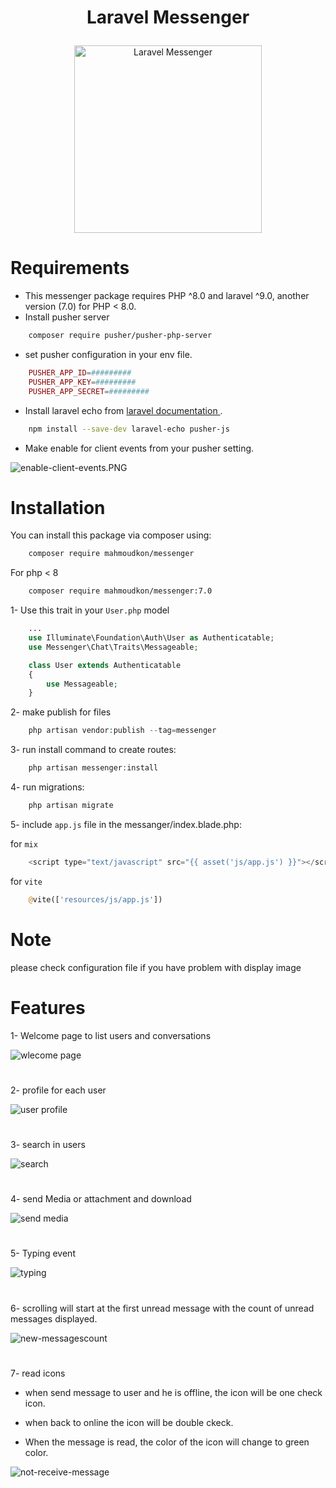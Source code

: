 # <p align="center">Laravel Messenger</p>

<p align="center">
    <img src="https://github.com/MahmoudKon/messenger/blob/master/src/assets/messenger/images/icon.png" alt="Laravel Messenger" width="300px">
</p>

##

# Requirements

- This messenger package requires PHP ^8.0 and laravel ^9.0, another version (7.0) for PHP < 8.0.
- Install pusher server
```bash
    composer require pusher/pusher-php-server
```
- set pusher configuration in your env file.
```php
    PUSHER_APP_ID=#########
    PUSHER_APP_KEY=#########
    PUSHER_APP_SECRET=#########
```
- Install laravel echo from  <a href='https://laravel.com/docs/9.x/broadcasting#client-pusher-channels'> laravel documentation </a>.
```bash
    npm install --save-dev laravel-echo pusher-js
```
- Make enable for client events from your pusher setting.
<img src='https://github.com/MahmoudKon/messenger/blob/master/imgs/enable-client-events.PNG' alt='enable-client-events.PNG'>

##

# Installation

You can install this package via composer using:

```bash
    composer require mahmoudkon/messenger
```


For php < 8

```bash
    composer require mahmoudkon/messenger:7.0
```


1- Use this trait in your ``User.php`` model

```php
    ...
    use Illuminate\Foundation\Auth\User as Authenticatable;
    use Messenger\Chat\Traits\Messageable;

    class User extends Authenticatable
    {
        use Messageable;
    }
```

2- make publish for files

```php
    php artisan vendor:publish --tag=messenger
```

3- run install command to create routes:

```php
    php artisan messenger:install
```

4- run migrations:

```php
    php artisan migrate
```

5- include `` app.js `` file in the messanger/index.blade.php:

for `` mix ``

```js
    <script type="text/javascript" src="{{ asset('js/app.js') }}"></script>
```

for `` vite ``

```php
    @vite(['resources/js/app.js'])
```

##

# Note

<p>please check configuration file if you have problem with display image</p>

##

# Features

<p>1- Welcome page to list users and conversations</p>

<p>
    <img src="https://github.com/MahmoudKon/messenger/blob/master/imgs/wlecome-page.PNG" alt="wlecome page">
</p>

#

<p>2- profile for each user</p>

<p>
    <img src="https://github.com/MahmoudKon/messenger/blob/master/imgs/profile.PNG" alt="user profile">
</p>

#

<p>3- search in users</p>

<p>
    <img src="https://github.com/MahmoudKon/messenger/blob/master/imgs/search.PNG" alt="search">
</p>

#

<p>4- send Media or attachment and download</p>

<p>
    <img src="https://github.com/MahmoudKon/messenger/blob/master/imgs/send-media.PNG" alt="send media">
</p>

#

<p>5- Typing event</p>

<p>
    <img src="https://github.com/MahmoudKon/messenger/blob/master/imgs/typing.PNG" alt="typing">
</p>


#

<p>6- scrolling will start at the first unread message with the count of unread messages displayed.</p>

<p>
    <img src="https://github.com/MahmoudKon/messenger/blob/master/imgs/new-message-count.PNG" alt="new-messagescount">
</p>

#
7- read icons
* <p> when send message to user and he is offline, the icon will be one check icon. </p>
* <p> when back to online the icon will be double ckeck. </p>
* <p> When the message is read, the color of the icon will change to green color. </p>

<p>
    <img src="https://github.com/MahmoudKon/messenger/blob/master/imgs/not-receive-message.PNG" alt="not-receive-message">
</p>